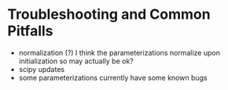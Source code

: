 # Troubleshooting and Common Pitfalls


* normalization (?) I think the parameterizations normalize upon initialization so may actually be ok?
* scipy updates 
* some parameterizations currently have some known bugs 